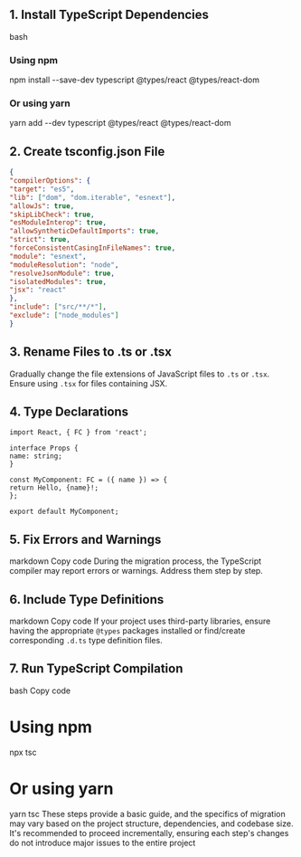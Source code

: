 ## 1. Install TypeScript Dependencies

bash

### Using npm

npm install --save-dev typescript @types/react @types/react-dom

### Or using yarn

yarn add --dev typescript @types/react @types/react-dom

## 2. Create tsconfig.json File

```json
{
"compilerOptions": {
"target": "es5",
"lib": ["dom", "dom.iterable", "esnext"],
"allowJs": true,
"skipLibCheck": true,
"esModuleInterop": true,
"allowSyntheticDefaultImports": true,
"strict": true,
"forceConsistentCasingInFileNames": true,
"module": "esnext",
"moduleResolution": "node",
"resolveJsonModule": true,
"isolatedModules": true,
"jsx": "react"
},
"include": ["src/**/*"],
"exclude": ["node_modules"]
}
```

## 3. Rename Files to .ts or .tsx


Gradually change the file extensions of JavaScript files to `.ts` or `.tsx`. Ensure using `.tsx` for files containing JSX.

## 4. Type Declarations

```tsx
import React, { FC } from 'react';

interface Props {
name: string;
}

const MyComponent: FC = ({ name }) => {
return Hello, {name}!;
};

export default MyComponent;
```


## 5. Fix Errors and Warnings

markdown
Copy code
During the migration process, the TypeScript compiler may report errors or warnings. Address them step by step.

## 6. Include Type Definitions

markdown
Copy code
If your project uses third-party libraries, ensure having the appropriate `@types` packages installed or find/create corresponding `.d.ts` type definition files.

## 7. Run TypeScript Compilation

bash
Copy code

# Using npm

npx tsc

# Or using yarn

yarn tsc
These steps provide a basic guide, and the specifics of migration may vary based on the project structure, dependencies, and codebase size. It's recommended to proceed incrementally, ensuring each step's changes do not introduce major issues to the entire project

